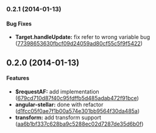<a name="0.2.1"></a>
### 0.2.1 (2014-01-13)


#### Bug Fixes

* **Target.handleUpdate:** fix refer to wrong variable bug ([77398653630fbcf09d24059ad80cf55c5f9f5422](git://github.com/tomchentw/angular-stellar.git/commit/77398653630fbcf09d24059ad80cf55c5f9f5422))


<a name="0.2.0"></a>
## 0.2.0 (2014-01-13)


#### Features

* **$requestAF:** add implementation ([679cd710d87f40c95fdffb5d485adab472f91bce](git://github.com/tomchentw/angular-stellar.git/commit/679cd710d87f40c95fdffb5d485adab472f91bce))
* **angular-stellar:** done with refactor ([d1fcc05f0ae7f1b00a574e301bb9564f30da485a](git://github.com/tomchentw/angular-stellar.git/commit/d1fcc05f0ae7f1b00a574e301bb9564f30da485a))
* **transform:** add transform support ([aa6b1bf337c628ba9c5288ec02d7287de35d6b0f](git://github.com/tomchentw/angular-stellar.git/commit/aa6b1bf337c628ba9c5288ec02d7287de35d6b0f))

